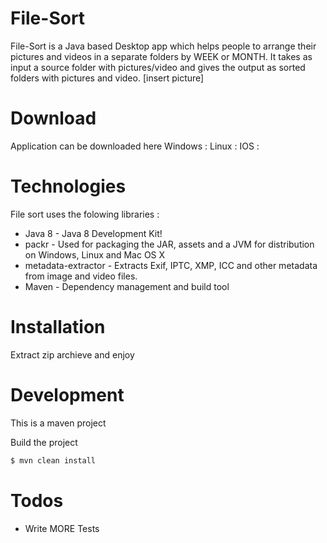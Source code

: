 # File-Sort
File-Sort is a Java based Desktop app which helps people to arrange their pictures and videos in a separate folders by WEEK or MONTH.
It takes as input a source folder with pictures/video and gives the output as sorted folders with pictures and video.
[insert picture]

# Download 
Application can be downloaded here
Windows :
Linux :
IOS :

# Technologies

File sort uses the folowing libraries :

* Java 8 - Java 8 Development Kit!
* packr - Used for packaging the JAR, assets and a JVM for distribution on Windows, Linux and Mac OS X
* metadata-extractor - Extracts Exif, IPTC, XMP, ICC and other metadata from image and video files.
* Maven - Dependency management and build tool

# Installation

Extract zip archieve and enjoy 

# Development

This is a maven project

Build the project
```sh
$ mvn clean install
```

# Todos

 - Write MORE Tests

   [dill]: <https://github.com/joemccann/dillinger>
   [git-repo-url]: <https://github.com/joemccann/dillinger.git>
   [john gruber]: <http://daringfireball.net>
   [df1]: <http://daringfireball.net/projects/markdown/>
   [markdown-it]: <https://github.com/markdown-it/markdown-it>
   [Ace Editor]: <http://ace.ajax.org>
   [node.js]: <http://nodejs.org>
   [Twitter Bootstrap]: <http://twitter.github.com/bootstrap/>
   [jQuery]: <http://jquery.com>
   [@tjholowaychuk]: <http://twitter.com/tjholowaychuk>
   [express]: <http://expressjs.com>
   [AngularJS]: <http://angularjs.org>
   [Gulp]: <http://gulpjs.com>

   [PlDb]: <https://github.com/joemccann/dillinger/tree/master/plugins/dropbox/README.md>
   [PlGh]: <https://github.com/joemccann/dillinger/tree/master/plugins/github/README.md>
   [PlGd]: <https://github.com/joemccann/dillinger/tree/master/plugins/googledrive/README.md>
   [PlOd]: <https://github.com/joemccann/dillinger/tree/master/plugins/onedrive/README.md>
   [PlMe]: <https://github.com/joemccann/dillinger/tree/master/plugins/medium/README.md>
   [PlGa]: <https://github.com/RahulHP/dillinger/blob/master/plugins/googleanalytics/README.md>

